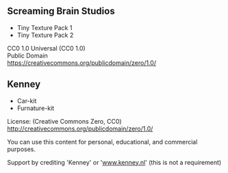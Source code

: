 ## Screaming Brain Studios

* Tiny Texture Pack 1
* Tiny Texture Pack 2

CC0 1.0 Universal (CC0 1.0)  
Public Domain  
https://creativecommons.org/publicdomain/zero/1.0/

## Kenney

* Car-kit
* Furnature-kit

License: (Creative Commons Zero, CC0)
http://creativecommons.org/publicdomain/zero/1.0/

You can use this content for personal, educational, and commercial purposes.

Support by crediting 'Kenney' or 'www.kenney.nl' (this is not a requirement)
